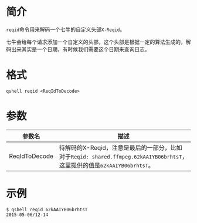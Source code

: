# 简介

`reqid`命令用来解码一个七牛的自定义头部`X-Reqid`。

七牛会给每个请求添加一个自定义的头部，这个头部是根据一定的算法生成的，解码出来其实是一个日期，有时候我们需要这个日期来查询日志。

# 格式

```
qshell reqid <ReqIdToDecode>
```

# 参数

|参数名|描述|
|-----|-----|
|ReqIdToDecode|待解码的X-Reqid，注意是最后的一部分，比如对于`Reqid: shared.ffmpeg.62kAAIYB06brhtsT`，这里提供的值是`62kAAIYB06brhtsT`。|


# 示例

```
$ qshell reqid 62kAAIYB06brhtsT
2015-05-06/12-14
```